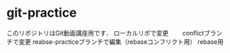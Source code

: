# git-practice
このリポジトリはGit動画講座用です．
ローカルリポで変更　　
conflictブランチで変更
reabse-practiceブランチで編集（rebaseコンフリクト用）
rebase用
